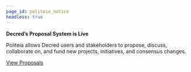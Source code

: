 ```yaml
---
page_id: politeia_notice
headless: true
---
```


<div>
    <strong>Decred’s Proposal System is Live</strong>
    <p>Politeia allows Decred users and stakeholders to propose, discuss, collaborate on, and fund new projects, initiatives, and consensus changes.</p>
</div>
<a class="button politeia-notice__button" href="https://proposals.decred.org/"><img alt="" src="/images/icon-politeia-notice-button.svg"><span>View Proposals</span></a>
